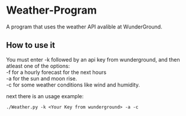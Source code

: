 # Weather-Program
A program that uses the weather API avalible at WunderGround.

## How to use it
You must enter -k followed by an api key from wunderground, and then atleast one of the options:    
    -f          for a hourly forecast for the next hours    
    -a          for the sun and moon rise.    
    -c          for some weather conditions like wind and humidity.    

next there is an usage example:
```
./Weather.py -k <Your Key from wunderground> -a -c
```
